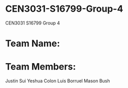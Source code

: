 # CEN3031-S16799-Group-4
CEN3031 S16799 Group 4

# Team Name:
# Team Members: 
Justin Sui
Yeshua Colon
Luis Borruel
Mason Bush

